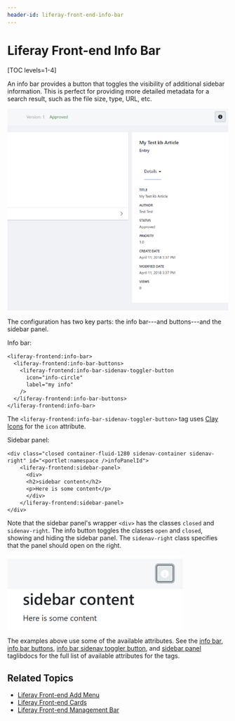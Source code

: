 ```yaml
---
header-id: liferay-front-end-info-bar
---
```


# Liferay Front-end Info Bar

[TOC levels=1-4]

An info bar provides a button that toggles the visibility of additional sidebar 
information. This is perfect for providing more detailed metadata for a search 
result, such as the file size, type, URL, etc. 

![Figure 1: The info bar tags create a sidebar panel toggler that reveals additional info.](../../../../images/liferay-frontend-taglib-info-bar-article.png)

The configuration has two key parts: the info bar---and buttons---and the
sidebar panel. 

Info bar:

```markup
<liferay-frontend:info-bar>
  <liferay-frontend:info-bar-buttons>
    <liferay-frontend:info-bar-sidenav-toggler-button
      icon="info-circle"
      label="my info"
    />
  </liferay-frontend:info-bar-buttons>
</liferay-frontend:info-bar>
```

The `<liferay-frontend:info-bar-sidenav-toggler-button>` tag uses 
[Clay Icons](/docs/7-2/reference/-/knowledge_base/r/clay-icons) 
for the `icon` attribute. 

Sidebar panel:

```markup
<div class="closed container-fluid-1280 sidenav-container sidenav-right" id="<portlet:namespace />infoPanelId">
    <liferay-frontend:sidebar-panel>
      <div>
      <h2>sidebar content</h2>
      <p>Here is some content</p>
      </div>
    </liferay-frontend:sidebar-panel>
</div>
```

Note that the sidebar panel's wrapper `<div>` has the classes `closed` and 
`sidenav-right`. The info button toggles the classes `open` and `closed`, 
showing and hiding the sidebar panel. The `sidenav-right` class specifies that 
the panel should open on the right.

![Figure 2: The info bar tags create a sidebar panel toggler that reveals additional info.](../../../../images/liferay-frontend-taglib-info-bar.png)

The examples above use some of the available attributes. See the 
[info bar](@app-ref@/foundation/latest/taglibdocs/liferay-frontend/info-bar.html), 
[info bar buttons](@app-ref@/foundation/latest/taglibdocs/liferay-frontend/info-bar-buttons.html), 
[info bar sidenav toggler button](@app-ref@/foundation/latest/taglibdocs/liferay-frontend/info-bar-sidenav-toggler-button.html), 
and 
[sidebar panel](@app-ref@/foundation/latest/taglibdocs/liferay-frontend/sidebar-panel.html) 
taglibdocs for the full list of available attributes for the tags. 

## Related Topics

- [Liferay Front-end Add Menu](/docs/7-2/reference/-/knowledge_base/r/liferay-front-end-add-menu)
- [Liferay Front-end Cards](/docs/7-2/reference/-/knowledge_base/r/liferay-front-end-cards)
- [Liferay Front-end Management Bar](/docs/7-2/reference/-/knowledge_base/r/liferay-front-end-management-bar)

